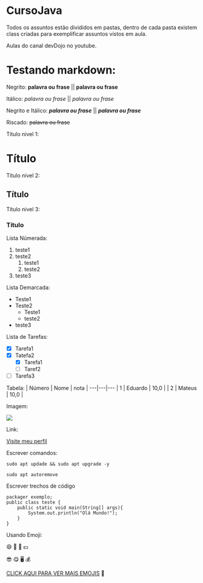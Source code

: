# CursoJava

Todos os assuntos estão divididos em pastas, dentro de cada pasta existem class criadas para exemplificar 
assuntos vistos em aula.

Aulas do canal devDojo no youtube.

# Testando markdown:

Negrito: **palavra ou frase** || __palavra ou frase__

Itálico: *palavra ou frase* || _palavra ou frase_

Negrito e Itálico: ***palavra ou frase*** || ___palavra ou frase___

Riscado: ~~palavra ou frase~~

Título nivel 1:
# Título 

Título nivel 2:
## Título

Título nivel 3:
### Título

Lista Númerada:
1. teste1
1. teste2
   1. teste1
   2. teste2
1. teste3

Lista Demarcada:
* Teste1
* Teste2
   * Teste1
   * teste2
* teste3

Lista de Tarefas:
- [x] Tarefa1
- [x] Tatefa2
   - [x] Tarefa1
   - [ ] Taref2
- [ ] Tarefa3 

Tabela:
| Número | Nome | nota |
---|---|---
| 1 | Eduardo | 10,0 |
| 2 | Mateus | 10,0 |

Imagem:

![](https://user-images.githubusercontent.com/70782900/109714114-c3722480-7b80-11eb-86f8-4281f756e5da.gif)

Link:

[ Visite meu perfil ](https://github.com/EduardoRDS-dev)

Escrever comandos:

` sudo apt updade && sudo apt upgrade -y `

` sudo apt autoremove `

Escrever trechos de código

```
packager exemplo;
public class teste {
    public static void main(String[] args){
        System.out.println("Olá Mundo!");
    }
}
```
Usando Emoji:

:smile: :raised_back_of_hand: :vulcan_salute: :dollar: 

:sunglasses: :yum: :desktop_computer:  :moneybag: 

[CLICK AQUI PARA VER MAIS EMOJIS](https://github.com/ikatyang/emoji-cheat-sheet#hand-single-finger) :vulcan_salute:
